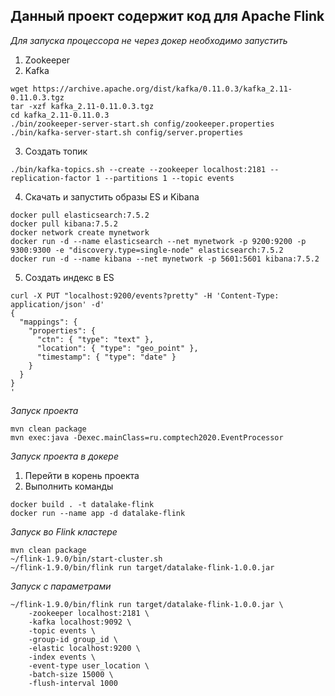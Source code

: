 ## Данный проект содержит код для Apache Flink

*Для запуска процессора не через докер необходимо запустить*
1. Zookeeper
2. Kafka
```
wget https://archive.apache.org/dist/kafka/0.11.0.3/kafka_2.11-0.11.0.3.tgz
tar -xzf kafka_2.11-0.11.0.3.tgz
cd kafka_2.11-0.11.0.3
./bin/zookeeper-server-start.sh config/zookeeper.properties
./bin/kafka-server-start.sh config/server.properties
```
3. Создать топик
```
./bin/kafka-topics.sh --create --zookeeper localhost:2181 --replication-factor 1 --partitions 1 --topic events
```
4. Скачать и запустить образы ES и Kibana
```
docker pull elasticsearch:7.5.2
docker pull kibana:7.5.2
docker network create mynetwork
docker run -d --name elasticsearch --net mynetwork -p 9200:9200 -p 9300:9300 -e "discovery.type=single-node" elasticsearch:7.5.2
docker run -d --name kibana --net mynetwork -p 5601:5601 kibana:7.5.2
```
5. Создать индекс в ES
```
curl -X PUT "localhost:9200/events?pretty" -H 'Content-Type: application/json' -d'
{
  "mappings": {
    "properties": {
      "ctn": { "type": "text" },
      "location": { "type": "geo_point" },
      "timestamp": { "type": "date" }
    }
  }
}
'
```


*Запуск проекта*

```
mvn clean package
mvn exec:java -Dexec.mainClass=ru.comptech2020.EventProcessor
```

*Запуск проекта в докере*
1. Перейти в корень проекта
2. Выполнить команды

```
docker build . -t datalake-flink
docker run --name app -d datalake-flink
```

*Запуск во Flink кластере*

```
mvn clean package
~/flink-1.9.0/bin/start-cluster.sh
~/flink-1.9.0/bin/flink run target/datalake-flink-1.0.0.jar
```

*Запуск с параметрами*
```
~/flink-1.9.0/bin/flink run target/datalake-flink-1.0.0.jar \
    -zookeeper localhost:2181 \
    -kafka localhost:9092 \
    -topic events \
    -group-id group_id \
    -elastic localhost:9200 \
    -index events \
    -event-type user_location \
    -batch-size 15000 \
    -flush-interval 1000
```
